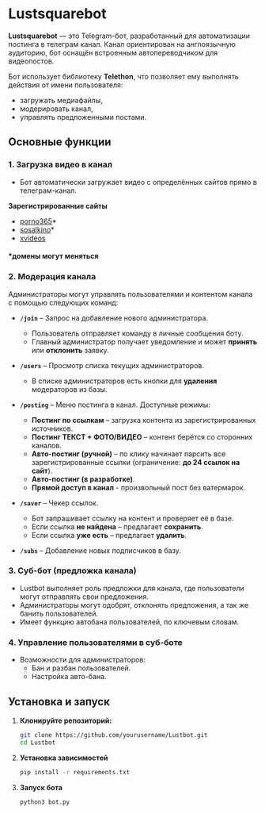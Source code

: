 # Lustsquarebot

**Lustsquarebot** — это Telegram-бот, разработанный для автоматизации постинга в телеграм канал. Канал ориентирован на англоязычную аудиторию, бот оснащён встроенным автопереводчиком для видеопостов.

Бот использует библиотеку **Telethon**, что позволяет ему выполнять действия от имени пользователя:  
- загружать медиафайлы,  
- модерировать канал,  
- управлять предложенными постами.  


## Основные функции

### 1. **Загрузка видео в канал**
   - Бот автоматически загружает видео с определённых сайтов прямо в телеграм-канал.

   **Зарегистрированные сайты** 
   - [porno365](http://2porno365.net/)*
   - [sosalkino](https://ww.sosalkino.tube/)*
   - [xvideos](https://www.xvideos.com/)

   #### *домены могут меняться

### 2. **Модерация канала**  
Администраторы могут управлять пользователями и контентом канала с помощью следующих команд:  

- **`/join`** – Запрос на добавление нового администратора.  
  - Пользователь отправляет команду в личные сообщения боту.  
  - Главный администратор получает уведомление и может **принять** или **отклонить** заявку.  

- **`/users`** – Просмотр списка текущих администраторов.  
  - В списке администраторов есть кнопки для **удаления** модераторов из базы.  

- **`/posting`** – Меню постинга в канал. Доступные режимы:  
  - **Постинг по ссылкам** – загрузка контента из зарегистрированных источников.  
  - **Постинг ТЕКСТ + ФОТО/ВИДЕО** – контент берётся со сторонних каналов.  
  - **Авто-постинг (ручной)** – по клику начинает парсить все зарегистрированные ссылки (ограничение: **до 24 ссылок на сайт**).  
  - **Авто-постинг (в разработке)**.  
  - **Прямой доступ в канал** - произвольный пост без ватермарок.
- **`/saver`** – Чекер ссылок.  
  - Бот запрашивает ссылку на контент и проверяет её в базе.  
  - Если ссылка **не найдена** – предлагает **сохранить**.  
  - Если ссылка **уже есть** – предлагает **удалить**.  

- **`/subs`** – Добавление новых подписчиков в базу.  

### 3. **Суб-бот (предложка канала)**
   - Lustbot выполняет роль предложки для канала, где пользователи могут отправлять свои предложения.
   - Администраторы могут одобрят, отклонять предложения, а так же банить пользователей. 
   - Имеет функцию автобана пользователей, по ключевым словам.

### 4. **Управление пользователями в суб-боте**
   - Возможности для администраторов:
     - Бан и разбан пользователей.
     - Настройка авто-бана.

## Установка и запуск

1. **Клонируйте репозиторий:**
   ```bash
   git clone https://github.com/yourusername/Lustbot.git
   cd Lustbot 
   ```
2. **Установка зависимостей**
   ```bash
   pip install -r requirements.txt
   ```
3. **Запуск бота**
   ```bash
   python3 bot.py
   ```